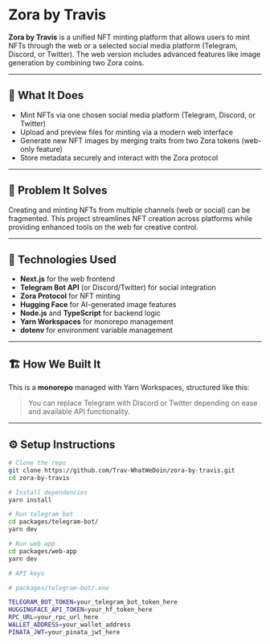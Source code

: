 # Zora by Travis

**Zora by Travis** is a unified NFT minting platform that allows users to mint NFTs through the web or a selected social media platform (Telegram, Discord, or Twitter). The web version includes advanced features like image generation by combining two Zora coins.

---

## 🚀 What It Does

- Mint NFTs via one chosen social media platform (Telegram, Discord, or Twitter)
- Upload and preview files for minting via a modern web interface
- Generate new NFT images by merging traits from two Zora tokens (web-only feature)
- Store metadata securely and interact with the Zora protocol

---

## 🧩 Problem It Solves

Creating and minting NFTs from multiple channels (web or social) can be fragmented. This project streamlines NFT creation across platforms while providing enhanced tools on the web for creative control.

---

## 🧪 Technologies Used

- **Next.js** for the web frontend
- **Telegram Bot API** (or Discord/Twitter) for social integration
- **Zora Protocol** for NFT minting
- **Hugging Face** for AI-generated image features
- **Node.js** and **TypeScript** for backend logic
- **Yarn Workspaces** for monorepo management
- **dotenv** for environment variable management

---

## 🏗️ How We Built It

This is a **monorepo** managed with Yarn Workspaces, structured like this:

> You can replace Telegram with Discord or Twitter depending on ease and available API functionality.

---

## ⚙️ Setup Instructions

```bash
# Clone the repo
git clone https://github.com/Trav-WhatWeDoin/zora-by-travis.git
cd zora-by-travis

# Install dependencies
yarn install

# Run telegram bot
cd packages/telegram-bot/
yarn dev

# Run web app
cd packages/web-app
yarn dev

# API keys

# packages/telegram-bot/.env

TELEGRAM_BOT_TOKEN=your_telegram_bot_token_here
HUGGINGFACE_API_TOKEN=your_hf_token_here
RPC_URL=your_rpc_url_here
WALLET_ADDRESS=your_wallet_address
PINATA_JWT=your_pinata_jwt_here
```
